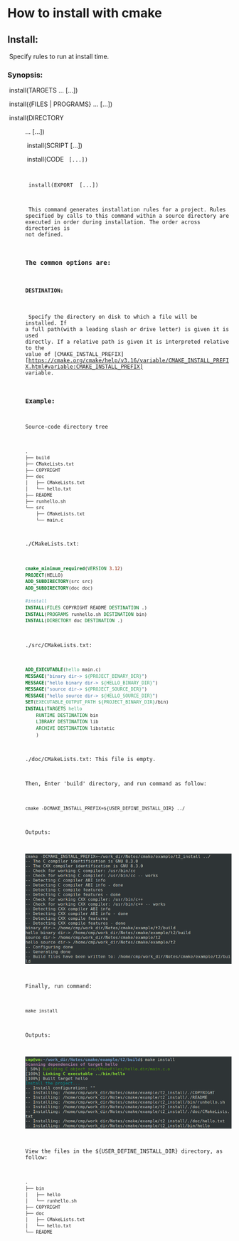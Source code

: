 # How to install with cmake

## Install:

​	Specify rules to run at install time.

### 	Synopsis:

​		install(TARGETS <target>... [...])

​		install({FILES | PROGRAMS} <file>... [...])

​		install(DIRECTORY <dir>... [...])

​		install(SCRIPT <file> [...])

​		install(CODE <code> [...])

​		install(EXPORT <export-name> [...])

​	This command generates installation rules for a project. Rules specified by calls to this command within a source directory are executed in order during installation. The order across directories is not defined.

### 	The common options are:

#### 	DESTINATION:

​		Specify the directory on disk to which a file will be installed. If a full path(with a leading slash or drive letter) is given it is used directly. If a relative path is given it is interpreted relative to the value of [CMAKE_INSTALL_PREFIX][https://cmake.org/cmake/help/v3.16/variable/CMAKE_INSTALL_PREFIX.html#variable:CMAKE_INSTALL_PREFIX] variable.

### Example:

Source-code directory tree

```
.
├── build
├── CMakeLists.txt
├── COPYRIGHT
├── doc
│   ├── CMakeLists.txt
│   └── hello.txt
├── README
├── runhello.sh
└── src
    ├── CMakeLists.txt
    └── main.c
```

./CMakeLists.txt:

```cmake
cmake_minimum_required(VERSION 3.12)
PROJECT(HELLO)
ADD_SUBDIRECTORY(src src)
ADD_SUBDIRECTORY(doc doc)

#install
INSTALL(FILES COPYRIGHT README DESTINATION .)
INSTALL(PROGRAMS runhello.sh DESTINATION bin)
INSTALL(DIRECTORY doc DESTINATION .)

```

./src/CMakeLists.txt:

```cmake
ADD_EXECUTABLE(hello main.c)
MESSAGE("binary dir-> ${PROJECT_BINARY_DIR}")
MESSAGE("hello binary dir-> ${HELLO_BINARY_DIR}")
MESSAGE("source dir-> ${PROJECT_SOURCE_DIR}")
MESSAGE("hello source dir-> ${HELLO_SOURCE_DIR}")
SET(EXECUTABLE_OUTPUT_PATH ${PROJECT_BINARY_DIR}/bin)
INSTALL(TARGETS hello
    RUNTIME DESTINATION bin
    LIBRARY DESTINATION lib
    ARCHIVE DESTINATION libstatic
    )
```

./doc/CMakeLists.txt: This file is empty.

Then, Enter 'build' directory, and run command as follow:

```shell
cmake -DCMAKE_INSTALL_PREFIX=${USER_DEFINE_INSTALL_DIR} ../
```

Outputs:

![cmake_inst_outpus.img](./img/cmake_inst_outpus.png)

Finally, run command:

```shell
make install
```

Outputs:

![makeinstall_inst_outpus.img](./img/makeinstall_inst_outpus.png)

View the files in the ${USER_DEFINE_INSTALL_DIR} directory, as follow:

```
.
├── bin
│   ├── hello
│   └── runhello.sh
├── COPYRIGHT
├── doc
│   ├── CMakeLists.txt
│   └── hello.txt
└── README

```

